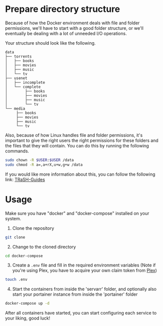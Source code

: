# Prepare directory structure
Because of how the Docker environment deals with file and folder permissions, we'll have to start with a good folder structure, or we'll eventually be dealing with a lot of unneeded I/O operations.

Your structure should look like the following.

```
data
├── torrents
│   ├── books
│   ├── movies
│   ├── music
│   └── tv
├── usenet
│   ├── incomplete
│   └── complete
│        ├── books
│        ├── movies
│        ├── music
│        └── tv
└── media
     ├── books
     ├── movies
     ├── music
     └── tv
```
Also, because of how Linux handles file and folder permissions, it's important to give the right users the right permissions for these folders and the files that they will contain. You can do this by running the following commands.

```bash
sudo chown -R $USER:$USER /data
sudo chmod -R a=,a+rX,u+w,g+w /data
```

If you would like more information about this, you can follow the following link: [TRaSH-Guides](https://trash-guides.info/Hardlinks/How-to-setup-for/Docker/)

# Usage
Make sure you have "docker" and "docker-compose" installed on your system.

1. Clone the repository
```bash
git clone
```

2. Change to the cloned directory
```bash
cd docker-compose
```

3. Create a `.env` file and fill in the required environment variables
(Note if you're using Plex, you have to acquire your own claim token from [Plex](https://www.plex.tv/claim/))
```bash
touch .env
```

4. Start the containers from inside the 'servarr' folder, and optionally also start your portainer instance from inside the 'portainer' folder
```bash
docker-compose up -d
```
After all containers have started, you can start configuring each service to your liking, good luck!